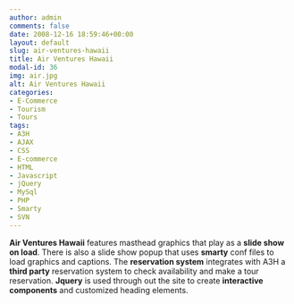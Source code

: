 ```yaml
---
author: admin
comments: false
date: 2008-12-16 18:59:46+00:00
layout: default
slug: air-ventures-hawaii
title: Air Ventures Hawaii
modal-id: 36
img: air.jpg
alt: Air Ventures Hawaii
categories:
- E-Commerce
- Tourism
- Tours
tags:
- A3H
- AJAX
- CSS
- E-commerce
- HTML
- Javascript
- jQuery
- MySql
- PHP
- Smarty
- SVN
---
```

**Air Ventures Hawaii** features masthead graphics that play as a **slide show on load**. There is also a slide show popup that uses **smarty** conf files to load graphics and captions. The **reservation system** integrates with A3H a **third party** reservation system to check availability and make a tour reservation. **Jquery** is used through out the site to create **interactive components** and customized heading elements.
